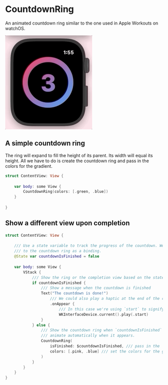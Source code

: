 # CountdownRing

An animated countdown ring similar to the one used in Apple Workouts on watchOS.

![](demo.gif)

## A simple countdown ring
The ring will expand to fill the height of its parent. Its width will equal its height. All we have to do is create the countdown ring and pass in the colors for the gradient.

```swift
struct ContentView: View {
    
	var body: some View {
		CountdownRing(colors: [.green, .blue])
	}

}
```

## Show a different view upon completion

```swift
struct ContentView: View {
    
	/// Use a state variable to track the progress of the countdown. We'll pass this 
	/// to the countdown ring as a binding.
	@State var countdownIsFinished = false
	
	var body: some View {
		VStack {
			/// Show the ring or the completion view based on the state of the `isFinished` variable
			if countdownIsFinished {
				/// Show a message when the countdown is finished
				Text("The countdown is done!")
					/// We could also play a haptic at the end of the countdown.
					.onAppear {
						/// In this case we're using `start` to signify the start of the workout.
						WKInterfaceDevice.current().play(.start)
				}
			} else {
				/// Show the countdown ring when `countdownIsFinished` is false. It will 
				/// animate automatically when it appears.
				CountdownRing(
					isFinished: $countdownIsFinished, /// pass in the `isFinished` binding
					colors: [.pink, .blue] /// set the colors for the gradient
				)
			}
		}
	}
}
```

